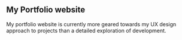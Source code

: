 ## My Portfolio website

My portfolio website is currently more geared towards my UX design approach to projects than a detailed exploration of development.